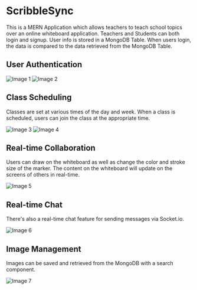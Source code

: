 # ScribbleSync 

This is a MERN Application which allows teachers to teach school topics over an online whiteboard application. 
Teachers and Students can both login and signup. User info is stored in a MongoDB Table. When users login, the data is compared to the data retrieved from the MongoDB Table. 

## User Authentication

![Image 1](https://github.com/IshanPhadte776/ChatBot/assets/86078773/d7eae9ce-43fc-4b53-b98b-874f24819314)
![Image 2](https://github.com/IshanPhadte776/ChatBot/assets/86078773/34ec1965-2853-41ca-a91f-f31d0f1e20f4)

## Class Scheduling

Classes are set at various times of the day and week. When a class is scheduled, users can join the class at the appropriate time. 

![Image 3](https://github.com/IshanPhadte776/ChatBot/assets/86078773/6e49c4c1-a560-4697-9a18-84534180f267)
![Image 4](https://github.com/IshanPhadte776/ChatBot/assets/86078773/c0a854b9-ad45-4158-b2aa-1e11babef726)

## Real-time Collaboration

Users can draw on the whiteboard as well as change the color and stroke size of the marker.
The content on the whiteboard will update on the screens of others in real-time. 

![Image 5](https://github.com/IshanPhadte776/ChatBot/assets/86078773/123ce64c-f205-4db6-9dbd-f1d9a52451b0)

## Real-time Chat

There's also a real-time chat feature for sending messages via Socket.io. 

![Image 6](https://github.com/IshanPhadte776/ChatBot/assets/86078773/ee355e3b-5285-4299-b278-12cb790da274)

## Image Management

Images can be saved and retrieved from the MongoDB with a search component. 

![Image 7](https://github.com/IshanPhadte776/ChatBot/assets/86078773/d2396b7f-9e16-472f-94ba-cdafd37058a4)

